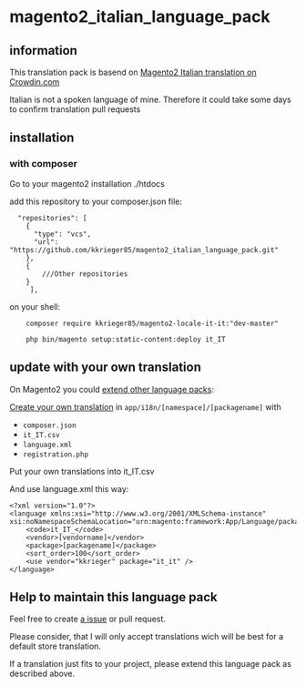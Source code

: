 # magento2_italian_language_pack

## information

This translation pack is basend on [Magento2 Italian translation on Crowdin.com](https://crowdin.com/project/magento-2/it#)

Italian is not a spoken language of mine. Therefore it could take some days to confirm translation pull requests

## installation

### with composer

Go to your magento2 installation ./htdocs

add this repository to your composer.json file:
```
  "repositories": [
    {
      "type": "vcs",
      "url":  "https://github.com/kkrieger85/magento2_italian_language_pack.git"
    },
    {
        ///Other repositories
    }
     ],
```

on your shell:
```
    composer require kkrieger85/magento2-locale-it-it:"dev-master"
    
    php bin/magento setup:static-content:deploy it_IT
``` 


## update with your own translation

On Magento2 you could [extend other language packs](http://devdocs.magento.com/guides/v2.0/config-guide/cli/config-cli-subcommands-i18n.html#config-cli-subcommands-xlate-pack-meta-xml):

[Create your own translation](http://devdocs.magento.com/guides/v2.0/config-guide/cli/config-cli-subcommands-i18n.html#m2devgde-xlate-files) in `app/i18n/[namespace]/[packagename]` with 
- `composer.json`
- `it_IT.csv`
- `language.xml`
- `registration.php`

Put your own translations into it_IT.csv

And use language.xml this way:
```
<?xml version="1.0"?>
<language xmlns:xsi="http://www.w3.org/2001/XMLSchema-instance" xsi:noNamespaceSchemaLocation="urn:magento:framework:App/Language/package.xsd">
    <code>it_IT_</code>
    <vendor>[vendorname]</vendor>
    <package>[packagename]</package>
    <sort_order>100</sort_order>
    <use vendor="kkrieger" package="it_it" />
</language>
```

## Help to maintain this language pack

Feel free to create [a issue](https://github.com/kkrieger85/magento2_italian_language_pack/issues) or pull request. 

Please consider, that I will only accept translations wich will be best for a default store translation. 

If a translation just fits to your project, please extend this language pack as described 
above.
